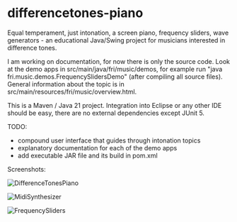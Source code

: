# differencetones-piano
Equal temperament, just intonation, a screen piano, frequency sliders, wave generators - an educational Java/Swing project for musicians interested in difference tones.

I am working on documentation, for now there is only the source code. 
Look at the demo apps in src/main/java/fri/music/demos, for example run "java fri.music.demos.FrequencySlidersDemo" (after compiling all source files).
General information about the topic is in src/main/resources/fri/music/overview.html.

This is a Maven / Java 21 project. Integration into Eclipse or any other IDE should be easy, there are no external dependencies except JUnit 5.

TODO: 
- compound user interface that guides through intonation topics
- explanatory documentation for each of the demo apps
- add executable JAR file and its build in pom.xml

Screenshots:

![DifferenceTonesPiano](https://github.com/user-attachments/assets/8b4ac1c2-97df-4966-8c31-a06d183bce70)

![MidiSynthesizer](https://github.com/user-attachments/assets/950eee6e-7b08-49ba-b56f-7284aece1320)

![FrequencySliders](https://github.com/user-attachments/assets/22a1dcb5-e046-4a06-a44e-6e9e2b192cff)
